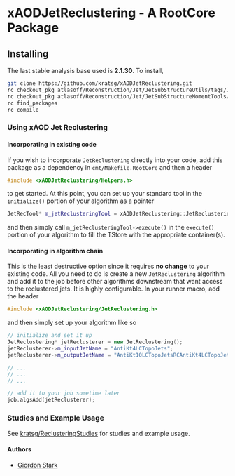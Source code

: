 # xAODJetReclustering - A RootCore Package

## Installing
The last stable analysis base used is **2.1.30**. To install,
```bash
git clone https://github.com/kratsg/xAODJetReclustering.git
rc checkout_pkg atlasoff/Reconstruction/Jet/JetSubStructureUtils/tags/JetSubStructureUtils-00-02-08
rc checkout_pkg atlasoff/Reconstruction/Jet/JetSubStructureMomentTools/tags/JetSubStructureMomentTools-00-01-14
rc find_packages
rc compile
```

### Using xAOD Jet Reclustering

#### Incorporating in existing code

If you wish to incorporate `JetReclustering` directly into your code, add this package as a dependency in `cmt/Makefile.RootCore` and then a header

```c++
#include <xAODJetReclustering/Helpers.h>
```

to get started. At this point, you can set up your standard tool in the `initialize()` portion of your algorithm as a pointer

```c++
JetRecTool* m_jetReclusteringTool = xAODJetReclustering::JetReclusteringTool(m_inputJetName, m_outputJetName, m_radius, m_clusteringAlgorithm);
```

and then simply call `m_jetReclusteringTool->execute()` in the `execute()` portion of your algorithm to fill the TStore with the appropriate container(s).

#### Incorporating in algorithm chain

This is the least destructive option since it requires **no change** to your existing code. All you need to do is create a new `JetReclustering` algorithm and add it to the job before other algorithms downstream that want access to the reclustered jets. It is highly configurable. In your runner macro, add the header

```c++
#include <xAODJetReclustering/JetReclustering.h>
```

and then simply set up your algorithm like so

```c++
// initialize and set it up
JetReclustering* jetReclusterer = new JetReclustering();
jetReclusterer->m_inputJetName = "AntiKt4LCTopoJets";
jetReclusterer->m_outputJetName = "AntiKt10LCTopoJetsRCAntiKt4LCTopoJets";

// ...
// ...
// ...

// add it to your job sometime later
job.algsAdd(jetReclusterer);
```

### Studies and Example Usage

See [kratsg/ReclusteringStudies](https://github.com/kratsg/ReclusteringStudies) for studies and example usage.

#### Authors
- [Giordon Stark](https://github.com/kratsg)
